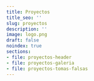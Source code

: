 ```yaml
---
title: Proyectos
title_seo: ''
slug: proyectos
description: ''
image: logo.png
draft: false
noindex: true
sections:
- file: proyectos-header
- file: proyectos-galeria
- file: proyectos-tomas-falsas
---
```

